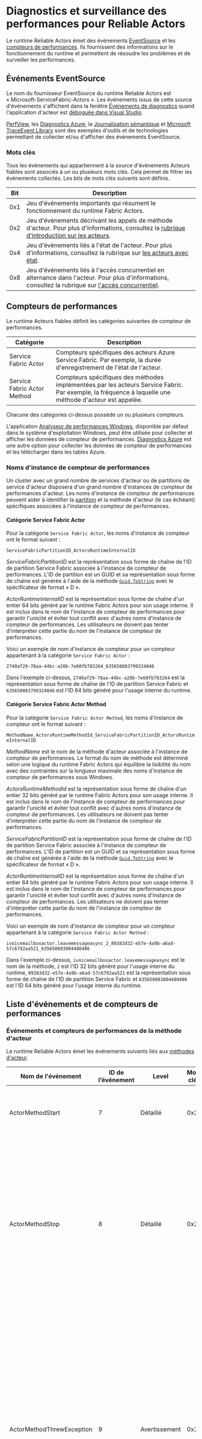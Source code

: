 <properties
   pageTitle="Diagnostics et surveillance des performances pour les acteurs | Microsoft Azure"
   description="Cet article décrit les fonctionnalités de diagnostic et de surveillance des performances dans le runtime Reliable Actors de Service Fabric, notamment les événements et les compteurs de performances émis par celui-ci."
   services="service-fabric"
   documentationCenter=".net"
   authors="jessebenson"
   manager="timlt"
   editor=""/>

<tags
   ms.service="service-fabric"
   ms.devlang="dotnet"
   ms.topic="article"
   ms.tgt_pltfrm="NA"
   ms.workload="NA"
   ms.date="01/26/2016"
   ms.author="abhisram"/>

# Diagnostics et surveillance des performances pour Reliable Actors
Le runtime Reliable Actors émet des événements [EventSource](https://msdn.microsoft.com/library/system.diagnostics.tracing.eventsource.aspx) et les [compteurs de performances](https://msdn.microsoft.com/library/system.diagnostics.performancecounter.aspx). Ils fournissent des informations sur le fonctionnement du runtime et permettent de résoudre les problèmes et de surveiller les performances.

## Événements EventSource
Le nom du fournisseur EventSource du runtime Reliable Actors est « Microsoft-ServiceFabric-Actors ». Les événements issus de cette source d'événements s'affichent dans la fenêtre [Événements de diagnostics](service-fabric-diagnostics-how-to-monitor-and-diagnose-services-locally.md#view-service-fabric-system-events-in-visual-studio) quand l'application d'acteur est [déboguée dans Visual Studio](service-fabric-debugging-your-application.md).

[PerfView](http://www.microsoft.com/download/details.aspx?id=28567), les [Diagnostics Azure](../cloud-services/cloud-services-dotnet-diagnostics.md), la [Journalisation sémantique](https://msdn.microsoft.com/library/dn774980.aspx) et [Microsoft TraceEvent Library](http://www.nuget.org/packages/Microsoft.Diagnostics.Tracing.TraceEvent) sont des exemples d'outils et de technologies permettant de collecter et/ou d'afficher des événements EventSource.

### Mots clés
Tous les événements qui appartiennent à la source d'événements Acteurs fiables sont associés à un ou plusieurs mots clés. Cela permet de filtrer les événements collectés. Les bits de mots clés suivants sont définis.

|Bit|Description|
|---|---|
|0x1|Jeu d'événements importants qui résument le fonctionnement du runtime Fabric Actors.|
|0x2|Jeu d'événements décrivant les appels de méthode d'acteur. Pour plus d'informations, consultez la [rubrique d'introduction sur les acteurs](service-fabric-reliable-actors-introduction.md#actors).|
|0x4|Jeu d'événements liés à l'état de l'acteur. Pour plus d'informations, consultez la rubrique sur [les acteurs avec état](service-fabric-reliable-actors-introduction.md#stateful-actors).|
|0x8|Jeu d'événements liés à l'accès concurrentiel en alternance dans l'acteur. Pour plus d'informations, consultez la rubrique sur [l'accès concurrentiel](service-fabric-reliable-actors-introduction.md#concurrency).|

## Compteurs de performances
Le runtime Acteurs fiables définit les catégories suivantes de compteur de performances.

|Catégorie|Description|
|---|---|
|Service Fabric Actor|Compteurs spécifiques des acteurs Azure Service Fabric. Par exemple, la durée d'enregistrement de l'état de l'acteur.|
|Service Fabric Actor Method|Compteurs spécifiques des méthodes implémentées par les acteurs Service Fabric. Par exemple, la fréquence à laquelle une méthode d'acteur est appelée.|

Chacune des catégories ci-dessus possède un ou plusieurs compteurs.

L'application [Analyseur de performances Windows](https://technet.microsoft.com/library/cc749249.aspx), disponible par défaut dans le système d'exploitation Windows, peut être utilisée pour collecter et afficher les données de compteur de performances. [Diagnostics Azure](../cloud-services/cloud-services-dotnet-diagnostics.md) est une autre option pour collecter les données de compteur de performances et les télécharger dans les tables Azure.

### Noms d'instance de compteur de performances
Un cluster avec un grand nombre de services d'acteur ou de partitions de service d'acteur disposera d'un grand nombre d'instances de compteur de performances d'acteur. Les noms d'instance de compteur de performances peuvent aider à identifier la [partition](service-fabric-reliable-actors-platform.md#service-fabric-partition-concepts-for-actors) et la méthode d'acteur (le cas échéant) spécifiques associées à l'instance de compteur de performances.

#### Catégorie Service Fabric Actor
Pour la catégorie `Service Fabric Actor`, les noms d'instance de compteur ont le format suivant :

`ServiceFabricPartitionID_ActorsRuntimeInternalID`

*ServiceFabricPartitionID* est la représentation sous forme de chaîne de l'ID de partition Service Fabric associée à l'instance de compteur de performances. L'ID de partition est un GUID et sa représentation sous forme de chaîne est générée à l'aide de la méthode [`Guid.ToString`](https://msdn.microsoft.com/library/97af8hh4.aspx) avec le spécificateur de format « D ».

*ActorRuntimeInternalID* est la représentation sous forme de chaîne d'un entier 64 bits généré par le runtime Fabric Actors pour son usage interne. Il est inclus dans le nom de l'instance de compteur de performances pour garantir l'unicité et éviter tout conflit avec d'autres noms d'instance de compteur de performances. Les utilisateurs ne doivent pas tenter d'interpréter cette partie du nom de l'instance de compteur de performances.

Voici un exemple de nom d'instance de compteur pour un compteur appartenant à la catégorie `Service Fabric Actor` :

`2740af29-78aa-44bc-a20b-7e60fb783264_635650083799324046`

Dans l'exemple ci-dessus, `2740af29-78aa-44bc-a20b-7e60fb783264` est la représentation sous forme de chaîne de l'ID de partition Service Fabric et `635650083799324046` est l'ID 64 bits généré pour l'usage interne du runtime.

#### Catégorie Service Fabric Actor Method
Pour la catégorie `Service Fabric Actor Method`, les noms d'instance de compteur ont le format suivant :

`MethodName_ActorsRuntimeMethodId_ServiceFabricPartitionID_ActorsRuntimeInternalID`

*MethodName* est le nom de la méthode d'acteur associée à l'instance de compteur de performances. Le format du nom de méthode est déterminé selon une logique du runtime Fabric Actors qui équilibre la lisibilité du nom avec des contraintes sur la longueur maximale des noms d'instance de compteur de performances sous Windows.

*ActorsRuntimeMethodId* est la représentation sous forme de chaîne d'un entier 32 bits généré par le runtime Fabric Actors pour son usage interne. Il est inclus dans le nom de l'instance de compteur de performances pour garantir l'unicité et éviter tout conflit avec d'autres noms d'instance de compteur de performances. Les utilisateurs ne doivent pas tenter d'interpréter cette partie du nom de l'instance de compteur de performances.

*ServiceFabricPartitionID* est la représentation sous forme de chaîne de l'ID de partition Service Fabric associée à l'instance de compteur de performances. L'ID de partition est un GUID et sa représentation sous forme de chaîne est générée à l'aide de la méthode [`Guid.ToString`](https://msdn.microsoft.com/library/97af8hh4.aspx) avec le spécificateur de format « D ».

*ActorRuntimeInternalID* est la représentation sous forme de chaîne d'un entier 64 bits généré par le runtime Fabric Actors pour son usage interne. Il est inclus dans le nom de l'instance de compteur de performances pour garantir l'unicité et éviter tout conflit avec d'autres noms d'instance de compteur de performances. Les utilisateurs ne doivent pas tenter d'interpréter cette partie du nom de l'instance de compteur de performances.

Voici un exemple de nom d'instance de compteur pour un compteur appartenant à la catégorie `Service Fabric Actor Method` :

`ivoicemailboxactor.leavemessageasync_2_89383d32-e57e-4a9b-a6ad-57c6792aa521_635650083804480486`

Dans l'exemple ci-dessus, `ivoicemailboxactor.leavemessageasync` est le nom de la méthode, `2` est l'ID 32 bits généré pour l'usage interne du runtime, `89383d32-e57e-4a9b-a6ad-57c6792aa521` est la représentation sous forme de chaîne de l'ID de partition Service Fabric et `635650083804480486` est l'ID 64 bits généré pour l'usage interne du runtime.

## Liste d'événements et de compteurs de performances

### Événements et compteurs de performances de la méthode d'acteur
Le runtime Reliable Actors émet les événements suivants liés aux [méthodes d'acteur](service-fabric-reliable-actors-introduction.md#actors).

|Nom de l'événement|ID de l’événement|Level|Mot clé|Description|
|---|---|---|---|---|
|ActorMethodStart|7|Détaillé|0x2|Le runtime Actors est sur le point d'appeler une méthode d'acteur.|
|ActorMethodStop|8|Détaillé|0x2|Une méthode d’acteur a fini de s’exécuter. Cela signifie que l'appel asynchrone du runtime à la méthode d'acteur a été retourné et que la tâche retournée par la méthode d'acteur est terminée.|
|ActorMethodThrewException|9|Avertissement|0x3|Une exception a été levée pendant l'exécution d'une méthode d'acteur, pendant l'appel asynchrone du runtime à la méthode d'acteur ou pendant l'exécution de la tâche retournée par la méthode d'acteur. Cet événement indique une sorte de défaillance dans le code de l'acteur qui nécessite un examen.|

Le runtime Acteurs fiables publie les compteurs de performances suivants liés à l'exécution des méthodes d'acteur.

|Nom de la catégorie|Nom du compteur|Description|
|---|---|---|
|Service Fabric Actor Method|Appels/s|Nombre de fois où la méthode de service d'acteur est appelée par seconde|
|Service Fabric Actor Method|Moyenne en millisecondes par appel|Durée d'exécution de la méthode de service d'acteur en millisecondes|
|Service Fabric Actor Method|Exceptions levées/s|Nombre de fois où la méthode de service d'acteur lève une exception par seconde|

### Événements et compteurs de performances de l'accès concurrentiel
Le runtime Reliable Actors émet les événements suivants liés à l'[accès concurrentiel](service-fabric-reliable-actors-introduction.md#concurrency).

|Nom de l'événement|ID de l’événement|Level|Mot clé|Description|
|---|---|---|---|---|
|ActorMethodCallsWaitingForLock|12|Détaillé|0x8|Cet événement est écrit au début de chaque nouveau tour d'un acteur. Il contient le nombre d'appels d'acteur en attente d'acquisition du verrou par acteur qui applique l'accès concurrentiel en alternance.|

Le runtime Acteurs fiables publie les compteurs de performances suivants liés à l'accès concurrentiel.

|Nom de la catégorie|Nom du compteur|Description|
|---|---|---|
|Service Fabric Actor|Nombre d'appels d'acteur en attente du verrou d'acteur|Nombre d'appels d'acteur en attente d'acquisition du verrou par acteur qui applique l'accès concurrentiel en alternance|

### Événements et compteurs de performances de gestion des états d'acteur
Le runtime Reliable Actors émet les événements suivants liés à la [gestion des états d'acteur](service-fabric-reliable-actors-introduction.md#actor-state-management).

|Nom de l'événement|ID de l’événement|Level|Mot clé|Description|
|---|---|---|---|---|
|ActorSaveStateStart|10|Détaillé|0x4|Le runtime Actors est sur le point d'enregistrer l'état de l'acteur.|
|ActorSaveStateStop|11|Détaillé|0x4|Le runtime Actors a terminé d'enregistrer l'état de l'acteur.|

Le runtime Acteurs fiables publie les compteurs de performances suivants liés à la gestion des états d'acteur.

|Nom de la catégorie|Nom du compteur|Description|
|---|---|---|
|Service Fabric Actor|Moyenne en millisecondes par opération d'enregistrement d'état|Durée d'enregistrement de l'état de l'acteur en millisecondes|

### Événements liés aux instances d'acteur sans état
Le runtime Reliable Actors émet les événements suivants liés aux [instances d'acteur sans état](service-fabric-reliable-actors-platform.md#service-fabric-partition-concepts-for-stateless-actors).

|Nom de l'événement|ID de l’événement|Level|Mot clé|Description|
|---|---|---|---|---|
|ServiceInstanceOpen|3|Informations|0x1|Instance d'acteur sans état ouverte. Cela implique que les acteurs pour cette partition peuvent être créés dans cette instance (et éventuellement dans d'autres instances également).|
|ServiceInstanceClose|4|Informations|0x1|Instance d'acteur sans état fermée. Cela implique que les acteurs pour cette partition ne sont plus créés dans cette instance. Aucune nouvelle demande n'est remise aux acteurs déjà créés dans cette instance. Les acteurs sont détruits une fois effectuées toutes les demandes en cours.|

### Événements liés aux réplicas d'acteur avec état
Le runtime Reliable Actors émet les événements suivants liés aux [réplicas d'acteur avec état](service-fabric-reliable-actors-platform.md#service-fabric-partition-concepts-for-stateful-actors).

|Nom de l'événement|ID de l’événement|Level|Mot clé|Description|
|---|---|---|---|---|
|ReplicaChangeRoleToPrimary|1|Informations|0x1|Rôle de réplica d'acteur avec état changé en rôle principal. Cela implique que les acteurs pour cette partition sont créés dans ce réplica.|
|ReplicaChangeRoleFromPrimary|2|Informations|0x1|Rôle de réplica d'acteur avec état changé en rôle non principal. Cela implique que les acteurs pour cette partition ne sont plus créés dans ce réplica. Aucune nouvelle demande n'est remise aux acteurs déjà créés dans ce réplica. Les acteurs sont détruits une fois effectuées toutes les demandes en cours.|

### Événements d'activation et de désactivation des acteurs
Le runtime Reliable Actors émet les événements suivants liés à l'[activation et la désactivation des acteurs](service-fabric-reliable-actors-lifecycle.md).

|Nom de l'événement|ID de l’événement|Level|Mot clé|Description|
|---|---|---|---|---|
|ActorActivated|5|Informations|0x1|Un acteur a été activé.|
|ActorDeactivated|6|Informations|0x1|Un acteur a été désactivé.|

<!---HONumber=AcomDC_0211_2016-->